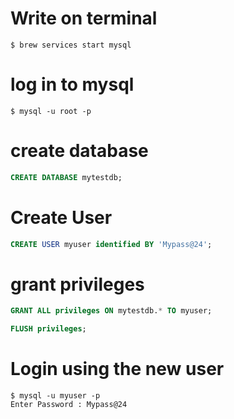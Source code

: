 # Write on terminal
 
```shell
$ brew services start mysql
```

# log in to mysql

```shell
$ mysql -u root -p
```

# create database

```sql
CREATE DATABASE mytestdb;
```

# Create User 

```sql
CREATE USER myuser identified BY 'Mypass@24';
``` 

# grant privileges

```sql
GRANT ALL privileges ON mytestdb.* TO myuser;
```
```sql
FLUSH privileges;
```

# Login using the new user

```shell
$ mysql -u myuser -p
Enter Password : Mypass@24
```
